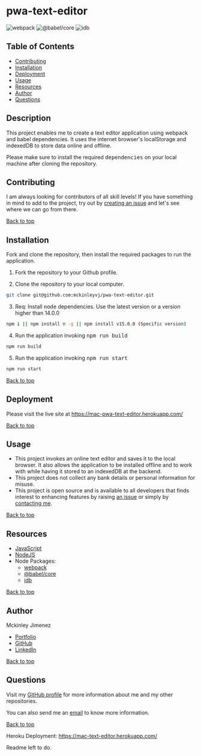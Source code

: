 # pwa-text-editor

![webpack](https://img.shields.io/static/v1?label=webpack&message=webpack&color=red)
![@babel/core](https://img.shields.io/static/v1?label=@babel/core&message=https://www.npmjs.com/package/@babel/core/core&color=green)
![idb](https://img.shields.io/static/v1?label=idb&message=idb&color=yellow)

## Table of Contents

-   [Contributing](#contributing)
-   [Installation](#installation)
-   [Deployment](#deployment)
-   [Usage](#usage)
-   [Resources](#resources)
-   [Author](#author)
-   [Questions](#questions)

## Description

This project enables me to create a text editor application using webpack and babel dependencies. It uses the internet browser's localStorage and indexedDB to store data online and offline.

Please make sure to install the required <kbd>dependencies</kbd> on your local machine after cloning the repository.

## Contributing

I am always looking for contributors of all skill levels! If you have something in mind to add to the project, try out by [creating an issue](https://github.com/mckinleyvj/pwa-text-editor/issues) and let's see where we can go from there.

[Back to top](#pwa-text-editor)

## Installation

Fork and clone the repository, then install the required packages to run the application.

1. Fork the repository to your Github profile.

2. Clone the repository to your local computer.

```bash
git clone git@github.com:mckinleyvj/pwa-text-editor.git
```

3. Req: Install <kbd>node</kbd> dependencies. Use the latest version or a version higher than 14.0.0

```bash
npm i || npm install n -g || npm install v15.0.0 (Specific version)
```

4. Run the application invoking <kbd>npm run build</kbd>

```bash
npm run build
```

5. Run the application invoking <kbd>npm run start</kbd>

```bash
npm run start
```

[Back to top](#pwa-text-editor)

## Deployment

Please visit the live site at https://mac-pwa-text-editor.herokuapp.com/

[Back to top](#pwa-text-editor)

## Usage

-   This project invokes an online text editor and saves it to the local browser. It also allows the application to be installed offline and to work with while having it stored to an indexedDB at the backend.
-   This project does not collect any bank details or personal information for misuse.
-   This project is open source and is available to all developers that finds interest to enhancing features by raising [an issue](https://github.com/mckinleyvj/pwa-text-editor/issues) or simply by [contacting me](#questions).

[Back to top](#pwa-text-editor)

## Resources

-   [JavaScript](https://developer.mozilla.org/en-US/docs/Web/JavaScript)
-   [NodeJS](https://nodejs.org/)
-   Node Packages:
    -   [webpack](https://www.npmjs.com/package/webpack)
    -   [@babel/core](https://www.npmjs.com/package/@babel/core)
    -   [idb](https://www.npmjs.com/package/idb)

[Back to top](#pwa-text-editor)

## Author

Mckinley Jimenez

-   [Portfolio](https://mckinleyvj.github.io/professional-portfolio/)
-   [GitHub](https://github.com/mckinleyvj)
-   [LinkedIn](https://www.linkedin.com/in/mckinleyjimenez)

[Back to top](#pwa-text-editor)

## Questions

Visit my [GitHub profile](https://github.com/mckinleyvj) for more information about me and my other repositories.

You can also send me an <a href="mailto:mckinleyvj@gmail.com?">email</a> to know more information.

[Back to top](#pwa-text-editor)

Heroku Deployment: https://mac-text-editor.herokuapp.com/

Readme left to do.
